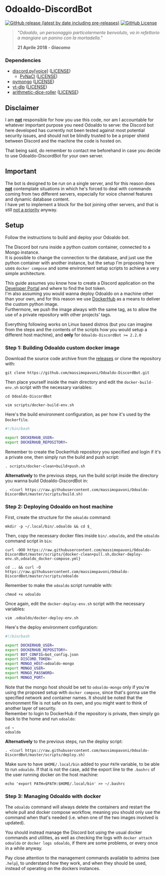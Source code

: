 # **Odoaldo-DiscordBot**
[![GitHub release (latest by date including pre-releases)](https://img.shields.io/github/v/release/massimopavoni/Odoaldo-DiscordBot?include_prereleases)](https://github.com/massimopavoni/Odoaldo-DiscordBot/releases)
[![GitHub License](https://img.shields.io/github/license/massimopavoni/Odoaldo-DiscordBot)](https://github.com/massimopavoni/Odoaldo-DiscordBot/blob/master/LICENSE)

> _"Odoaldo, un personaggio particolarmente benvoluto, va in refettorio a mangiare un panino con la mortadella."_
> 
> **21 Aprile 2018 - _Giacomo_**

### **Dependencies**
- [discord.py[voice]](https://pypi.org/project/discord.py/) ([LICENSE](https://github.com/Rapptz/discord.py/blob/master/LICENSE))
    - [PyNaCl](https://pypi.org/project/PyNaCl/) ([LICENSE](https://github.com/pyca/pynacl/blob/main/LICENSE))
- [pymongo](https://pypi.org/project/pymongo/) ([LICENSE](https://github.com/mongodb/mongo-python-driver/blob/master/LICENSE))
- [yt-dlp](https://pypi.org/project/yt-dlp/) ([LICENSE](https://github.com/yt-dlp/yt-dlp/blob/master/LICENSE))
- [arithmetic-dice-roller](https://pypi.org/project/arithmetic-dice-roller/) ([LICENSE](https://github.com/massimopavoni/arithmetic-dice-roller/blob/main/LICENSE))

## **Disclaimer**
I am <ins>**not**</ins> responsible for how you use this code, nor am I accountable for whatever important purpose you need Odoaldo to serve: the Discord bot here developed has currently not been tested against most potential security issues, and should not be blindly trusted to be a proper shield between Discord and the machine the code is hosted on.

That being said, do remember to contact me beforehand in case you decide to use Odoaldo-DiscordBot for your own server.

## **Important**
The bot is designed to be run on a single server, and for this reason does <ins>**not**</ins> contemplate situations in which he's forced to deal with commands coming from two different servers, especially for voice channel features and dynamic database content.<br>
I have yet to implement a block for the bot joining other servers, and that is still <ins>not a priority</ins> anyway.

## **Setup**
Follow the instructions to build and deploy your Odoaldo bot.

The Discord bot runs inside a python custom container, connected to a Mongo instance.<br>
It is possible to change the connection to the database, and just use the python container with another instance, but the setup I'm proposing here uses `docker compose` and some environment setup scripts to achieve a very simple architecture.

This guide assumes you know how to create a Discord application on the [Developer Portal](https://discord.com/developers/applications) and where to find the bot token.<br>
I'm also assuming you would wanna deploy Odoaldo on a machine other than your own, and for this reason we use [DockerHub](https://hub.docker.com/) as a means to deliver the custom python image.<br>
Furthermore, we push the image always with the same tag, as to allow the use of a private repository with other projects' tags.

Everything following works on Linux based distros (but you can imagine from the steps and the contents of the scripts how you would setup a different host machine), and **only** for `Odoaldo-DiscordBot >= 2.2.0`

### **Step 1:** Building Odoaldo custom docker image
Download the source code archive from the [releases](https://github.com/massimopavoni/Odoaldo-DiscordBot/releases) or clone the repository with:
```
git clone https://github.com/massimopavoni/Odoaldo-DiscordBot.git
```
Then place yourself inside the main directory and edit the `docker-build-env.sh` script with the necessary variables:
```
cd Odoaldo-DiscordBot

vim scripts/docker-build-env.sh
```
Here's the build environment configuration, as per how it's used by the `Dockerfile`.
```bash
#!/bin/bash

export DOCKERHUB_USER=
export DOCKERHUB_REPOSITORY=
```
Remember to create the DockerHub repository you specified and login if it's a private one, then simply run the build and push script:
```
. scripts/docker-clean+build+push.sh
```
**Alternatively** to the previous steps, run the build script inside the directory you wanna build Odoaldo-DiscordBot in:
```
. <(curl https://raw.githubusercontent.com/massimopavoni/Odoaldo-DiscordBot/master/scripts/build.sh)
```

### **Step 2:** Deploying Odoaldo on host machine
First, create the structure for the `odoaldo` command:
```
mkdir -p ~/.local/bin/.odoaldo && cd $_
```
Then, copy the necessary docker files inside `bin/.odoaldo`, and the `odoaldo` command script in `bin`:
```
curl -OOO https://raw.githubusercontent.com/massimopavoni/Odoaldo-DiscordBot/master/scripts/{docker-clean+pull.sh,docker-deploy-env.sh,odoaldo_docker-compose.yml}

cd .. && curl -O https://raw.githubusercontent.com/massimopavoni/Odoaldo-DiscordBot/master/scripts/odoaldo
```
Remember to make the `odoaldo` script runnable with:
```
chmod +x odoaldo
```
Once again, edit the `docker-deploy-env.sh` script with the necessary variables:
```
vim .odoaldo/docker-deploy-env.sh
```
Here's the deploy environment configuration:
```bash
#!/bin/bash

export DOCKERHUB_USER=
export DOCKERHUB_REPOSITORY=
export BOT_CONFIG=bot_config.json
export DISCORD_TOKEN=
export MONGO_HOST=odoaldo-mongo
export MONGO_USER=
export MONGO_PASSWORD=
export MONGO_PORT=
```
Note that the mongo host should be set to `odoaldo-mongo` only if you're using the proposed setup with `docker compose`, since that's gonna use the specified network and container names. It should be noted that the environment file is not safe on its own, and you might want to think of another layer of security.<br>
Remember to login to DockerHub if the repository is private, then simply go back to the home and run `odoaldo`:
```
cd ~
odoaldo
```
**Alternatively** to the previous steps, run the deploy script:
```
. <(curl https://raw.githubusercontent.com/massimopavoni/Odoaldo-DiscordBot/master/scripts/deploy.sh)
```
Make sure to have `$HOME/.local/bin` added to your `PATH` variable, to be able to run `odoaldo`. If that is not the case, add the export line to the `.bashrc` of the user running docker on the host machine:
```
echo 'export PATH=$PATH:$HOME/.local/bin' >> ~/.bashrc
```

### **Step 3:** Managing Odoaldo with docker
The `odoaldo` command will always delete the containers and restart the whole pull and docker compose workflow, meaning you should only use the command when that's needed (i.e. when one of the two images involved is updated).

You should instead manage the Discord bot using the usual docker commands and utilities, as well as checking the logs with `docker attach odoaldo` or `docker logs odoaldo`, if there are some problems, or every once in a while anyway.

Pay close attention to the management commands available to admins (see `.help`), to understand how they work, and when they should be used, instead of operating on the dockers instances.
